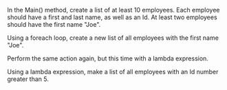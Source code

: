 In the Main() method, create a list of at least 10 employees. Each employee should have a first and last name, as well as an Id. At least two employees should have the first name "Joe".

Using a foreach loop, create a new list of all employees with the first name "Joe".

Perform the same action again, but this time with a lambda expression.

Using a lambda expression, make a list of all employees with an Id number greater than 5.
